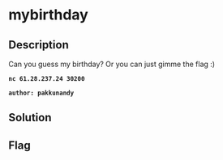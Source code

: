 # mybirthday
## Description

Can you guess my birthday? Or you can just gimme the flag :)

**`nc 61.28.237.24 30200`**  

**`author: pakkunandy`**

## Solution

## Flag